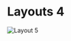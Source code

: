 # Layouts 4

![Layout 5](https://github.com/rodmat95/Layouts/assets/124494629/f72e33e0-7042-4cc5-ab68-9a09f15d95d2)
